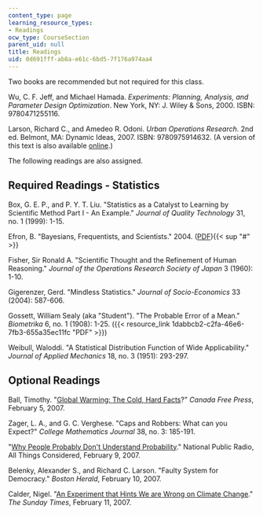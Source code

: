 ```yaml
---
content_type: page
learning_resource_types:
- Readings
ocw_type: CourseSection
parent_uid: null
title: Readings
uid: 0d691fff-ab8a-e61c-6bd5-7f176a974aa4
---
```


Two books are recommended but not required for this class.

Wu, C. F. Jeff, and Michael Hamada. _Experiments: Planning, Analysis, and Parameter Design Optimization_. New York, NY: J. Wiley & Sons, 2000. ISBN: 9780471255116.

Larson, Richard C., and Amedeo R. Odoni. _Urban Operations Research_. 2nd ed. Belmont, MA: Dynamic Ideas, 2007. ISBN: 9780975914632. (A version of this text is also available [online](http://web.mit.edu/urban_or_book/www/book/).)

The following readings are also assigned.

Required Readings - Statistics
------------------------------

Box, G. E. P., and P. Y. T. Liu. "Statistics as a Catalyst to Learning by Scientific Method Part I - An Example." _Journal of Quality Technology_ 31, no. 1 (1999): 1-15.

Efron, B. "Bayesians, Frequentists, and Scientists." 2004. ([PDF](http://www-stat.stanford.edu/~ckirby/brad/papers/2005BayesFreqSci.pdf)){{< sup "#" >}}

Fisher, Sir Ronald A. "Scientific Thought and the Refinement of Human Reasoning." _Journal of the Operations Research Society of Japan_ 3 (1960): 1-10.

Gigerenzer, Gerd. "Mindless Statistics." _Journal of Socio-Economics_ 33 (2004): 587-606.

Gossett, William Sealy (aka "Student"). "The Probable Error of a Mean." _Biometrika_ 6, no. 1 (1908): 1-25. ({{< resource_link 1dabbcb2-c2fa-46e6-7fb3-655a35ec11fc "PDF" >}})

Weibull, Waloddi. "A Statistical Distribution Function of Wide Applicability." _Journal of Applied Mechanics_ 18, no. 3 (1951): 293-297.

Optional Readings
-----------------

Ball, Timothy. "[Global Warming: The Cold, Hard Facts](http://www.canadafreepress.com/2007/global-warming020507.htm)?" _Canada Free Press_, February 5, 2007.

Zager, L. A., and G. C. Verghese. "Caps and Robbers: What can you Expect?" _College Mathematics Journal_ 38, no. 3: 185-191.

"[Why People Probably Don't Understand Probability](http://www.npr.org/templates/story/story.php?storyId=7320273)." National Public Radio, All Things Considered, February 9, 2007.

Belenky, Alexander S., and Richard C. Larson. "Faulty System for Democracy." _Boston Herald_, February 10, 2007.

Calder, Nigel. "[An Experiment that Hints We are Wrong on Climate Change](http://www.timesonline.co.uk/tol/news/uk/article1363818.ece)." _The Sunday Times_, February 11, 2007.